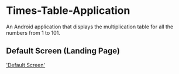 # Times-Table-Application
An Android application that displays the multiplication table for all the numbers from 1 to 101.

## Default Screen (Landing Page)
['Default Screen'](landingPage.png)
